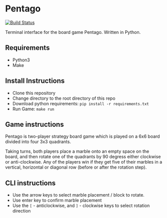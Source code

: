 # Pentago

[![Build Status](https://img.shields.io/github/workflow/status/evanfpearson/pentago/Continuous%20Integration)](https://github.com/evanfpearson/pentago/actions?query=workflow%3A%22Continuous+Integration%22)

Terminal interface for the board game Pentago. Written in Python.

## Requirements
  - Python3
  - Make

## Install Instructions

  - Clone this repository
  - Change directory to the root directory of this repo
  - Download python requirements: ```pip install -r requirements.txt```
  - Run Game: ```make run```

## Game instructions

Pentago is two-player strategy board game which is played on a 6x6 board divided into four 3x3 quadrants.

Taking turns, both players place a marble onto an empty space on the board, and then rotate one of the quadrants by 90 degress either clockwise or anti-clockwise. Any of the players win if they get five of their marbles in a vertical, horizontal or diagonal row (before or after the rotation step).

## CLI instructions

  - Use the arrow keys to select marble placement / block to rotate.
  - Use enter key to confirm marble placement
  - Use the ```[``` - anticlockwise, and ```]``` - clockwise keys to select rotation direction
